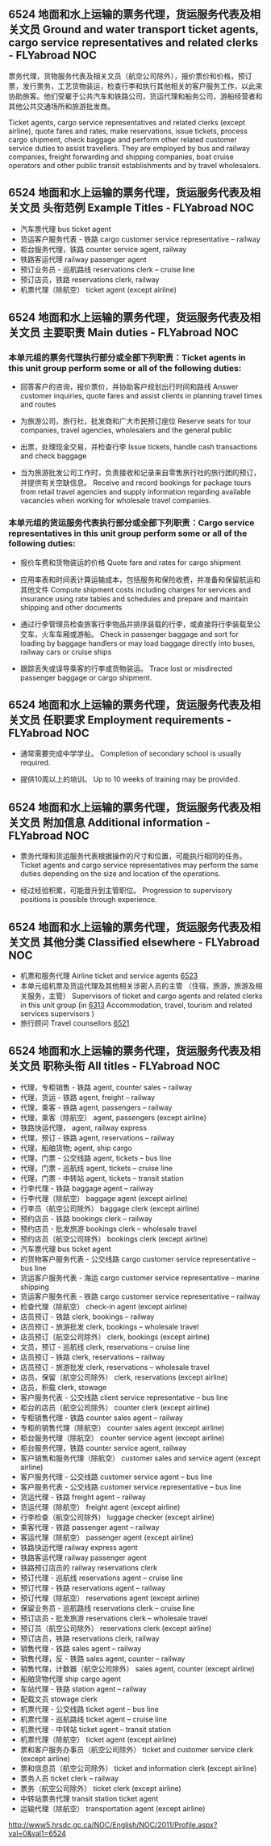 ## 6524 地面和水上运输的票务代理，货运服务代表及相关文员 Ground and water transport ticket agents, cargo service representatives and related clerks - FLYabroad NOC

票务代理，货物服务代表及相关文员（航空公司除外），报价票价和价格，预订票，发行票务，工艺货物装运，检查行李和执行其他相关的客户服务工作，以此来协助旅客。他们受雇于公共汽车和铁路公司，货运代理和船务公司，游船经营者和其他公共交通场所和旅游批发商。

Ticket agents, cargo service representatives and related clerks (except airline), quote fares and rates, make reservations, issue tickets, process cargo shipment, check baggage and perform other related customer service duties to assist travellers. They are employed by bus and railway companies, freight forwarding and shipping companies, boat cruise operators and other public transit establishments and by travel wholesalers.

## 6524 地面和水上运输的票务代理，货运服务代表及相关文员 头衔范例 Example Titles - FLYabroad NOC

* 汽车票代理 bus ticket agent
* 货运客户服务代表 - 铁路 cargo customer service representative – railway
* 柜台服务代理，铁路 counter service agent, railway
* 铁路客运代理 railway passenger agent
* 预订业务员 - 巡航路线 reservations clerk – cruise line
* 预订店员，铁路 reservations clerk, railway
* 机票代理（除航空） ticket agent (except airline)

## 6524 地面和水上运输的票务代理，货运服务代表及相关文员 主要职责 Main duties - FLYabroad NOC

### 本单元组的票务代理执行部分或全部下列职责：Ticket agents in this unit group perform some or all of the following duties:

* 回答客户的咨询，报价票价，并协助客户规划出行时间和路线
Answer customer inquiries, quote fares and assist clients in planning travel times and routes

* 为旅游公司，旅行社，批发商和广大市民预订座位
Reserve seats for tour companies, travel agencies, wholesalers and the general public

* 出票，处理现金交易，并检查行李
Issue tickets, handle cash transactions and check baggage

* 当为旅游批发公司工作时，负责接收和记录来自零售旅行社的旅行团的预订，并提供有关空缺信息。
Receive and record bookings for package tours from retail travel agencies and supply information regarding available vacancies when working for wholesale travel companies.

### 本单元组的货运服务代表执行部分或全部下列职责：Cargo service representatives in this unit group perform some or all of the following duties:

* 报价车费和货物装运的价格
Quote fare and rates for cargo shipment

* 应用率表和时间表计算运输成本，包括服务和保险收费，并准备和保留航运和其他文件
Compute shipment costs including charges for services and insurance using rate tables and schedules and prepare and maintain shipping and other documents

* 通过行李管理员检查旅客行李物品并排序装载的行李，或直接将行李装载至公交车，火车车厢或游船。
Check in passenger baggage and sort for loading by baggage handlers or may load baggage directly into buses, railway cars or cruise ships

* 跟踪丢失或误导乘客的行李或货物装运。
Trace lost or misdirected passenger baggage or cargo shipment.

## 6524 地面和水上运输的票务代理，货运服务代表及相关文员 任职要求 Employment requirements - FLYabroad NOC

* 通常需要完成中学学业。
Completion of secondary school is usually required.

* 提供10周以上的培训。
Up to 10 weeks of training may be provided.

## 6524 地面和水上运输的票务代理，货运服务代表及相关文员 附加信息 Additional information - FLYabroad NOC

* 票务代理和货运服务代表根据操作的尺寸和位置，可能执行相同的任务。
Ticket agents and cargo service representatives may perform the same duties depending on the size and location of the operations.

* 经过经验积累，可能晋升到主管职位。
Progression to supervisory positions is possible through experience.

## 6524 地面和水上运输的票务代理，货运服务代表及相关文员 其他分类 Classified elsewhere - FLYabroad NOC

* 机票和服务代理 Airline ticket and service agents [6523](6523)
* 本单元组机票及货运代理及其他相关涉密人员的主管 （住宿，旅游，旅游及相关服务，主管） Supervisors of ticket and cargo agents and related clerks in this unit group (in [6313](6313) Accommodation, travel, tourism and related services supervisors )
* 旅行顾问 Travel counsellors [6521](6521)

## 6524 地面和水上运输的票务代理，货运服务代表及相关文员 职称头衔 All titles - FLYabroad NOC

* 代理，专柜销售 - 铁路 agent, counter sales – railway
* 代理，货运 - 铁路 agent, freight – railway
* 代理，乘客 - 铁路 agent, passengers – railway
* 代理，乘客（除航空） agent, passengers (except airline)
* 铁路快运代理， agent, railway express
* 代理，预订 - 铁路 agent, reservations – railway
* 代理，船舶货物; agent, ship cargo
* 代理，门票 - 公交线路 agent, tickets – bus line
* 代理，门票 - 巡航线 agent, tickets – cruise line
* 代理，门票 - 中转站 agent, tickets – transit station
* 行李代理 - 铁路 baggage agent – railway
* 行李代理（除航空） baggage agent (except airline)
* 行李员（航空公司除外） baggage clerk (except airline)
* 预约店员 - 铁路 bookings clerk – railway
* 预约店员 - 批发旅游 bookings clerk – wholesale travel
* 预约店员（航空公司除外） bookings clerk (except airline)
* 汽车票代理 bus ticket agent
* 的货物客户服务代表 - 公交线路 cargo customer service representative – bus line
* 货运客户服务代表 - 海运 cargo customer service representative – marine shipping
* 货运客户服务代表 - 铁路 cargo customer service representative – railway
* 检查代理（除航空） check-in agent (except airline)
* 店员预订 - 铁路 clerk, bookings – railway
* 店员预订 - 旅游批发 clerk, bookings – wholesale travel
* 店员预订（航空公司除外） clerk, bookings (except airline)
* 文员，预订 - 巡航线 clerk, reservations – cruise line
* 店员预订 - 铁路 clerk, reservations – railway
* 店员预订 - 旅游批发 clerk, reservations – wholesale travel
* 店员，保留（航空公司除外） clerk, reservations (except airline)
* 店员，积载 clerk, stowage
* 客户服务代表 - 公交线路 client service representative – bus line
* 柜台的店员（航空公司除外） counter clerk (except airline)
* 专柜销售代理 - 铁路 counter sales agent – railway
* 专柜的销售代理（除航空） counter sales agent (except airline)
* 柜台服务代理（除航空） counter service agent (except airline)
* 柜台服务代理，铁路 counter service agent, railway
* 客户销售和服务代理（除航空） customer sales and service agent (except airline)
* 客户服务代理 - 公交线路 customer service agent – bus line
* 客户服务代表 - 公交线路 customer service representative – bus line
* 货运代理 - 铁路 freight agent – railway
* 货运代理（除航空） freight agent (except airline)
* 行李检查（航空公司除外） luggage checker (except airline)
* 乘客代理 - 铁路 passenger agent – railway
* 客运代理（除航空） passenger agent (except airline)
* 铁路快运代理 railway express agent
* 铁路客运代理 railway passenger agent
* 铁路预订店员的 railway reservations clerk
* 预订代理 - 巡航线 reservations agent – cruise line
* 预订代理 - 铁路 reservations agent – railway
* 预订代理（除航空） reservations agent (except airline)
* 保留业务员 - 巡航路线 reservations clerk – cruise line
* 预订店员 - 批发旅游 reservations clerk – wholesale travel
* 预订员（航空公司除外） reservations clerk (except airline)
* 预订店员，铁路 reservations clerk, railway
* 销售代理 - 铁路 sales agent – railway
* 销售代理，反 - 铁路 sales agent, counter – railway
* 销售代理，计数器（航空公司除外） sales agent, counter (except airline)
* 船舶货物代理 ship cargo agent
* 车站代理 - 铁路 station agent – railway
* 配载文员 stowage clerk
* 机票代理 - 公交线路 ticket agent – bus line
* 机票代理 - 巡航路线 ticket agent – cruise line
* 机票代理 - 中转站 ticket agent – transit station
* 机票代理（除航空） ticket agent (except airline)
* 票和客户服务办事员（航空公司除外） ticket and customer service clerk (except airline)
* 票和信息员（航空公司除外） ticket and information clerk (except airline)
* 票务人员 ticket clerk – railway
* 票务（航空公司除外） ticket clerk (except airline)
* 中转站票务代理 transit station ticket agent
* 运输代理（除航空） transportation agent (except airline)

http://www5.hrsdc.gc.ca/NOC/English/NOC/2011/Profile.aspx?val=0&val1=6524